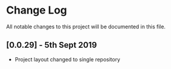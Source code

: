 # Change Log

All notable changes to this project will be documented in this file.

## [0.0.29] - 5th Sept 2019

* Project layout changed to single repository